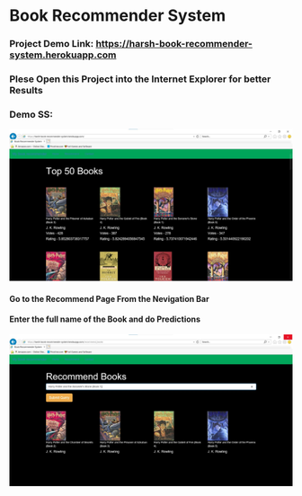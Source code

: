 # Book Recommender System

### Project Demo Link: https://harsh-book-recommender-system.herokuapp.com

### Plese Open this Project into the Internet Explorer for better Results

### Demo SS:

![Screenshot](https://github.com/Harsh9P/Book-Recommender-System/blob/master/B1.jpg)

#### Go to the Recommend Page From the Nevigation Bar
#### Enter the full name of the Book and do Predictions

![Screenshot](https://github.com/Harsh9P/Book-Recommender-System/blob/master/B2.jpg)

